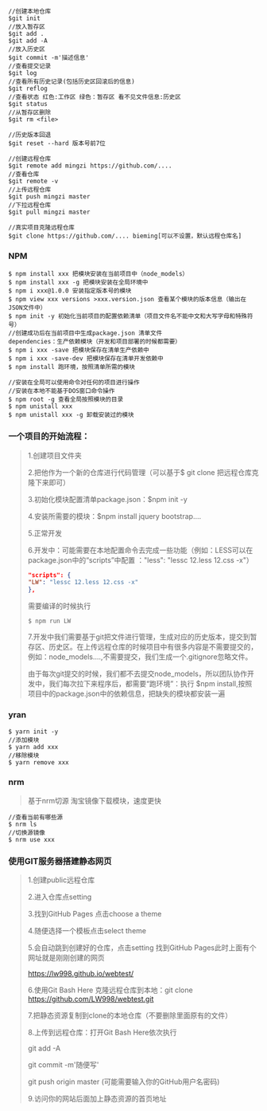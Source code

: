 ```shell
//创建本地仓库
$git init 
//放入暂存区
$git add .
$git add -A
//放入历史区
$git commit -m'描述信息'
//查看提交记录
$git log
//查看所有历史记录(包括历史区回滚后的信息)
$git reflog
//查看状态 红色:工作区 绿色：暂存区 看不见文件信息:历史区
$git status
//从暂存区删除
$git rm <file>

//历史版本回退
$git reset --hard 版本号前7位
```

```shell
//创建远程仓库
$git remote add mingzi https://github.com/....
//查看仓库
$git remote -v
//上传远程仓库
$git push mingzi master
//下拉远程仓库
$git pull mingzi master
```

```shell
//真实项目克隆远程仓库
$git clone https://github.com/.... bieming[可以不设置，默认远程仓库名]
```

### NPM

```shell
$ npm install xxx 把模块安装在当前项目中（node_models）
$ npm install xxx -g 把模块安装在全局环境中
$ npm i xxx@1.0.0 安装指定版本号的模块
$ npm view xxx versions >xxx.version.json 查看某个模块的版本信息（输出在JSON文件中）
$ npm init -y 初始化当前项目的配置依赖清单（项目文件名不能中文和大写字母和特殊符号）
//创建成功后在当前项目中生成package.json 清单文件
dependencies：生产依赖模块（开发和项目部署的时候都需要）
$ npm i xxx -save 把模块保存在清单生产依赖中
$ npm i xxx -save-dev 把模块保存在清单开发依赖中
$ npm install 跑环境，按照清单所需的模块

//安装在全局可以使用命令对任何的项目进行操作
//安装在本地不能基于DOS窗口命令操作
$ npm root -g 查看全局按照模块的目录
$ npm unistall xxx
$ npm unistall xxx -g 卸载安装过的模块
```

### 一个项目的开始流程：

>1.创建项目文件夹
>
>2.把他作为一个新的仓库进行代码管理（可以基于$ git clone 把远程仓库克隆下来即可）
>
>3.初始化模块配置清单package.json：$npm init -y
>
>4.安装所需要的模块：$npm install jquery bootstrap....
>
>5.正常开发
>
>6.开发中：可能需要在本地配置命令去完成一些功能（例如：LESS可以在package.json中的“scripts”中配置 ："less": "lessc 12.less 12.css -x"）
>
>```json
>"scripts": {
>"LW": "lessc 12.less 12.css -x"
>},
>```
>
>需要编译的时候执行
>
>```shell
>$ npm run LW
>```
>7.开发中我们需要基于git把文件进行管理，生成对应的历史版本，提交到暂存区、历史区。在上传远程仓库的时候项目中有很多内容是不需要提交的，例如：node_models....,不需要提交，我们生成一个.gitignore忽略文件。
>
>由于每次git提交的时候，我们都不去提交node_models，所以团队协作开发中，我们每次拉下来程序后，都需要“跑环境”：执行  $npm install,按照项目中的package.json中的依赖信息，把缺失的模块都安装一遍
>
>

### yran

```shell
$ yarn init -y
//添加模块
$ yarn add xxx
//移除模块
$ yarn remove xxx
```

### nrm

> 基于nrm切源 淘宝镜像下载模块，速度更快

```shell
//查看当前有哪些源
$ nrm ls
//切换源镜像
$ nrm use xxx
```



### 使用GIT服务器搭建静态网页

> 1.创建public远程仓库
>
> 2.进入仓库点setting
>
> 3.找到GitHub Pages 点击choose a theme
>
> 4.随便选择一个模板点击select theme
>
> 5.会自动跳到创建好的仓库，点击setting 找到GitHub Pages此时上面有个网址就是刚刚创建的网页
>
> https://lw998.github.io/webtest/
>
> 6.使用Git Bash Here 克隆远程仓库到本地：git clone https://github.com/LW998/webtest.git
>
> 7.把静态资源复制到clone的本地仓库（不要删除里面原有的文件）
>
> 8.上传到远程仓库：打开Git Bash Here依次执行
>
> git  add -A
>
> git commit -m'随便写'
>
> git push origin master		(可能需要输入你的GitHub用户名密码)
>
> 9.访问你的网站后面加上静态资源的首页地址